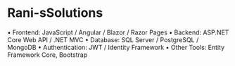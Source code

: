 # Rani-sSolutions
 •	Frontend: JavaScript / Angular / Blazor / Razor Pages
	•	Backend: ASP.NET Core Web API / .NET MVC
	•	Database: SQL Server / PostgreSQL / MongoDB
	•	Authentication: JWT / Identity Framework
	•	Other Tools: Entity Framework Core, Bootstrap
